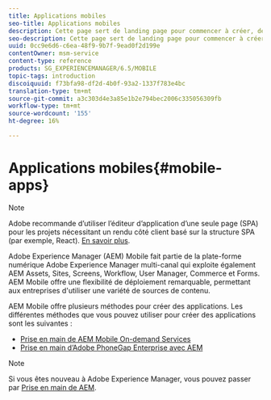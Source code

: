 ```yaml
---
title: Applications mobiles
seo-title: Applications mobiles
description: Cette page sert de landing page pour commencer à créer, développer et administrer des applications mobiles.
seo-description: Cette page sert de landing page pour commencer à créer, développer et administrer des applications mobiles.
uuid: 0cc9e6d6-c6ea-48f9-9b7f-9ead0f2d199e
contentOwner: msm-service
content-type: reference
products: SG_EXPERIENCEMANAGER/6.5/MOBILE
topic-tags: introduction
discoiquuid: f73bfa98-df2d-4b0f-93a2-1337f783e4bc
translation-type: tm+mt
source-git-commit: a3c303d4e3a85e1b2e794bec2006c335056309fb
workflow-type: tm+mt
source-wordcount: '155'
ht-degree: 16%

---
```



# Applications mobiles{#mobile-apps}

>[!NOTE]
>
>Adobe recommande d’utiliser l’éditeur d’application d’une seule page (SPA) pour les projets nécessitant un rendu côté client basé sur la structure SPA (par exemple, React). [En savoir plus](/help/sites-developing/spa-overview.md).

Adobe Experience Manager (AEM) Mobile fait partie de la plate-forme numérique Adobe Experience Manager multi-canal qui exploite également AEM Assets, Sites, Screens, Workflow, User Manager, Commerce et Forms. AEM Mobile offre une flexibilité de déploiement remarquable, permettant aux entreprises d&#39;utiliser une variété de sources de contenu.

AEM Mobile offre plusieurs méthodes pour créer des applications. Les différentes méthodes que vous pouvez utiliser pour créer des applications sont les suivantes :

* [Prise en main de AEM Mobile On-demand Services](/help/mobile/aem-mobile-on-demand.md)
* [Prise en main d’Adobe PhoneGap Enterprise avec AEM](/help/mobile/developing-in-phonegap.md)

>[!NOTE]
>
>Si vous êtes nouveau à Adobe Experience Manager, vous pouvez passer par [Prise en main de AEM](/help/sites-deploying/deploy.md).
